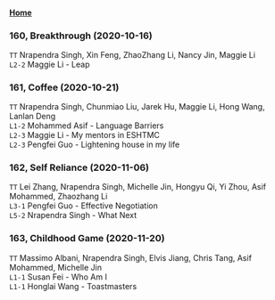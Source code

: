 #### [Home](https://eshtmc.github.io/)    

### 160, Breakthrough (2020-10-16)           
`TT`  Nrapendra Singh, Xin Feng, ZhaoZhang Li, Nancy Jin, Maggie Li       
`L2-2` Maggie Li - Leap   

### 161, Coffee (2020-10-21)     
`TT`  Nrapendra Singh, Chunmiao Liu, Jarek Hu, Maggie Li, Hong Wang, Lanlan Deng                   
`L1-2` Mohammed Asif - Language Barriers           
`L2-3` Maggie Li - My mentors in ESHTMC              
`L2-3` Pengfei Guo - Lightening house in my life           

### 162, Self Reliance (2020-11-06)              
`TT`  Lei Zhang, Nrapendra Singh, Michelle Jin, Hongyu Qi, Yi Zhou, Asif Mohammed, Zhaozhang Li       
`L3-1` Pengfei Guo - Effective Negotiation           
`L5-2` Nrapendra Singh - What Next      

### 163, Childhood Game (2020-11-20)             
`TT`  Massimo Albani, Nrapendra Singh, Elvis Jiang, Chris Tang, Asif Mohammed, Michelle Jin       
`L1-1` Susan Fei - Who Am I           
`L1-1` Honglai Wang - Toastmasters      